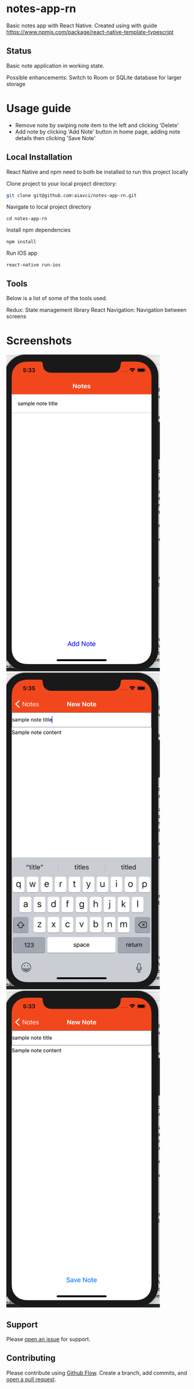 # notes-app-rn
Basic notes app with React Native.
Created using with guide https://www.npmjs.com/package/react-native-template-typescript

## Status
Basic note application in working state.

Possible enhancements: Switch to Room or SQLite database for larger storage

# Usage guide
- Remove note by swiping note item to the left and clicking 'Delete'
- Add note by clicking 'Add Note' button in home page, adding note details then clicking 'Save Note'

## Local Installation
React Native and npm need to both be installed to run this project locally

Clone project to your local project directory:

```sh
git clone git@github.com:aiavci/notes-app-rn.git
```

Navigate to local project directory
```
cd notes-app-rn
```

Install npm dependencies
```
npm install
```

Run IOS app
```
react-native run-ios
```

## Tools

Below is a list of some of the tools used.

Redux: State management library
React Navigation: Navigation between screens

# Screenshots
![View All Notes](https://raw.githubusercontent.com/aiavci/notes-app-rn/master/docs/screenshots/AllNotes.png)
![Edit](https://raw.githubusercontent.com/aiavci/notes-app-rn/master/docs/screenshots/Edit.png)
![View Note](https://raw.githubusercontent.com/aiavci/notes-app-rn/master/docs/screenshots/ViewNote.png)

## Support

Please [open an issue](https://github.com/aiavci/notes-app-rn/issues/new) for support.

## Contributing

Please contribute using [Github Flow](https://guides.github.com/introduction/flow/). Create a branch, add commits, and [open a pull request](https://github.com/aiavci/notes-app-rn/).
